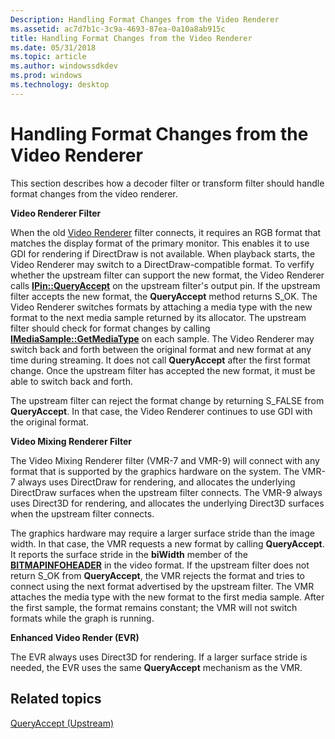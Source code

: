 ```yaml
---
Description: Handling Format Changes from the Video Renderer
ms.assetid: ac7d7b1c-3c9a-4693-87ea-0a10a8ab915c
title: Handling Format Changes from the Video Renderer
ms.date: 05/31/2018
ms.topic: article
ms.author: windowssdkdev
ms.prod: windows
ms.technology: desktop
---
```


# Handling Format Changes from the Video Renderer

This section describes how a decoder filter or transform filter should handle format changes from the video renderer.

**Video Renderer Filter**

When the old [Video Renderer](video-renderer-filter.md) filter connects, it requires an RGB format that matches the display format of the primary monitor. This enables it to use GDI for rendering if DirectDraw is not available. When playback starts, the Video Renderer may switch to a DirectDraw-compatible format. To verfify whether the upstream filter can support the new format, the Video Renderer calls [**IPin::QueryAccept**](/windows/win32/Strmif/nf-strmif-ipin-queryaccept?branch=master) on the upstream filter's output pin. If the upstream filter accepts the new format, the **QueryAccept** method returns S\_OK. The Video Renderer switches formats by attaching a media type with the new format to the next media sample returned by its allocator. The upstream filter should check for format changes by calling [**IMediaSample::GetMediaType**](/windows/win32/Strmif/nf-strmif-imediasample-getmediatype?branch=master) on each sample. The Video Renderer may switch back and forth between the original format and new format at any time during streaming. It does not call **QueryAccept** after the first format change. Once the upstream filter has accepted the new format, it must be able to switch back and forth.

The upstream filter can reject the format change by returning S\_FALSE from **QueryAccept**. In that case, the Video Renderer continues to use GDI with the original format.

**Video Mixing Renderer Filter**

The Video Mixing Renderer filter (VMR-7 and VMR-9) will connect with any format that is supported by the graphics hardware on the system. The VMR-7 always uses DirectDraw for rendering, and allocates the underlying DirectDraw surfaces when the upstream filter connects. The VMR-9 always uses Direct3D for rendering, and allocates the underlying Direct3D surfaces when the upstream filter connects.

The graphics hardware may require a larger surface stride than the image width. In that case, the VMR requests a new format by calling **QueryAccept**. It reports the surface stride in the **biWidth** member of the [**BITMAPINFOHEADER**](/windows/win32/WinGDI/ns-wingdi-tagbitmapinfoheader?branch=master) in the video format. If the upstream filter does not return S\_OK from **QueryAccept**, the VMR rejects the format and tries to connect using the next format advertised by the upstream filter. The VMR attaches the media type with the new format to the first media sample. After the first sample, the format remains constant; the VMR will not switch formats while the graph is running.

**Enhanced Video Render (EVR)**

The EVR always uses Direct3D for rendering. If a larger surface stride is needed, the EVR uses the same **QueryAccept** mechanism as the VMR.

## Related topics

<dl> <dt>

[QueryAccept (Upstream)](queryaccept--upstream.md)
</dt> </dl>

 

 



